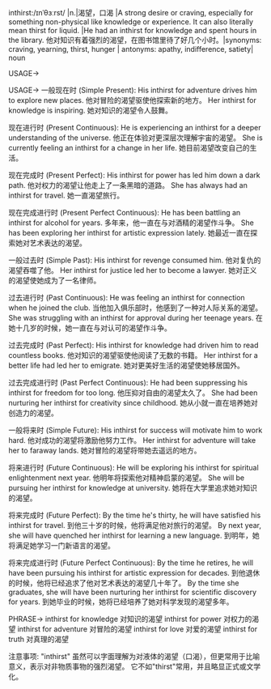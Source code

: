 inthirst:/ɪnˈθɜːrst/ |n.|渴望，口渴 |A strong desire or craving, especially for something non-physical like knowledge or experience.  It can also literally mean thirst for liquid. |He had an inthirst for knowledge and spent hours in the library. 他对知识有着强烈的渴望，在图书馆里待了好几个小时。|synonyms: craving, yearning, thirst, hunger | antonyms: apathy, indifference, satiety| noun


USAGE->

USAGE->
一般现在时 (Simple Present):
His inthirst for adventure drives him to explore new places.  他对冒险的渴望驱使他探索新的地方。
Her inthirst for knowledge is inspiring. 她对知识的渴望令人鼓舞。


现在进行时 (Present Continuous):
He is experiencing an inthirst for a deeper understanding of the universe. 他正在体验对更深层次理解宇宙的渴望。
She is currently feeling an inthirst for a change in her life. 她目前渴望改变自己的生活。


现在完成时 (Present Perfect):
His inthirst for power has led him down a dark path. 他对权力的渴望让他走上了一条黑暗的道路。
She has always had an inthirst for travel. 她一直渴望旅行。


现在完成进行时 (Present Perfect Continuous):
He has been battling an inthirst for alcohol for years. 多年来，他一直在与对酒精的渴望作斗争。
She has been exploring her inthirst for artistic expression lately. 她最近一直在探索她对艺术表达的渴望。


一般过去时 (Simple Past):
His inthirst for revenge consumed him. 他对复仇的渴望吞噬了他。
Her inthirst for justice led her to become a lawyer. 她对正义的渴望使她成为了一名律师。


过去进行时 (Past Continuous):
He was feeling an inthirst for connection when he joined the club.  当他加入俱乐部时，他感到了一种对人际关系的渴望。
She was struggling with an inthirst for approval during her teenage years.  在她十几岁的时候，她一直在与对认可的渴望作斗争。


过去完成时 (Past Perfect):
His inthirst for knowledge had driven him to read countless books. 他对知识的渴望驱使他阅读了无数的书籍。
Her inthirst for a better life had led her to emigrate. 她对更美好生活的渴望使她移居国外。


过去完成进行时 (Past Perfect Continuous):
He had been suppressing his inthirst for freedom for too long. 他压抑对自由的渴望太久了。
She had been nurturing her inthirst for creativity since childhood. 她从小就一直在培养她对创造力的渴望。


一般将来时 (Simple Future):
His inthirst for success will motivate him to work hard.  他对成功的渴望将激励他努力工作。
Her inthirst for adventure will take her to faraway lands. 她对冒险的渴望将带她去遥远的地方。


将来进行时 (Future Continuous):
He will be exploring his inthirst for spiritual enlightenment next year.  他明年将探索他对精神启蒙的渴望。
She will be pursuing her inthirst for knowledge at university. 她将在大学里追求她对知识的渴望。


将来完成时 (Future Perfect):
By the time he's thirty, he will have satisfied his inthirst for travel. 到他三十岁的时候，他将满足他对旅行的渴望。
By next year, she will have quenched her inthirst for learning a new language. 到明年，她将满足她学习一门新语言的渴望。


将来完成进行时 (Future Perfect Continuous):
By the time he retires, he will have been pursuing his inthirst for artistic expression for decades. 到他退休的时候，他将已经追求了他对艺术表达的渴望几十年了。
By the time she graduates, she will have been nurturing her inthirst for scientific discovery for years.  到她毕业的时候，她将已经培养了她对科学发现的渴望多年。




PHRASE->
inthirst for knowledge  对知识的渴望
inthirst for power 对权力的渴望
inthirst for adventure 对冒险的渴望
inthirst for love 对爱的渴望
inthirst for truth 对真理的渴望


注意事项:
"inthirst" 虽然可以字面理解为对液体的渴望（口渴），但更常用于比喻意义，表示对非物质事物的强烈渴望。  它不如"thirst"常用，并且略显正式或文学化。

